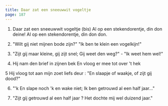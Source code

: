 ```yaml
---
title: Daar zat een sneeuwwit vogeltje
page: 187
---  
```



1. Daar zat een sneeuwwit vogeltje (bis)
Al op een stekendorentje, din don deine!
Al op een stekendorentje, din don don.


2. "Wilt gij niet mijnen bode zijn?"
"Ik ben te klein een vogelkijn!"


3. "Zijt gij maar kleine, gij zijt snel;
Gij weet den weg?" - "Ik weet hem wel!"


4. Hij nam den brief in zijnen bek
En vloog er mee tot over 't hek


5 Hij vloog tot aan mijn zoet liefs deur :
"En slaapje of waakje, of zijt gij dood?"


6. "'k En slape noch 'k en wake niet;
Ik ben getrouwd al een half jaar..."


7. "Zijt gij getrouwd al een half jaar ?
Het dochte mij wel duizend jaar."
